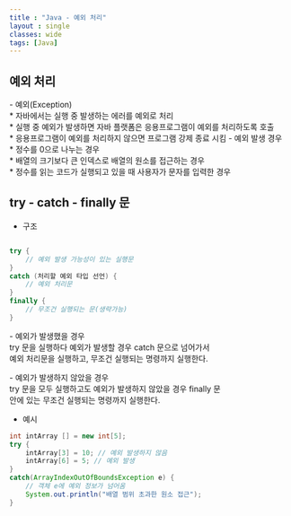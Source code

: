 ```yaml
---
title : "Java - 예외 처리"
layout : single
classes: wide
tags: [Java]
---
```


## 예외 처리  
\- 예외(Exception)  
    \* 자바에서는 실행 중 발생하는 에러를 예외로 처리  
    \* 실행 중 예외가 발생하면 자바 플랫폼은 응용프로그램이 예외를 처리하도록 호출  
    \* 응용프로그램이 예외를 처리하지 않으면 프로그램 강제 종료 시킴
\- 예외 발생 경우  
    \* 정수를 0으로 나누는 경우  
    \* 배열의 크기보다 큰 인덱스로 배열의 원소를 접근하는 경우  
    \* 정수를 읽는 코드가 실행되고 있을 때 사용자가 문자를 입력한 경우  

## try - catch - finally 문  
* 구조  

```java

try {
    // 예외 발생 가능성이 있는 실행문
}
catch (처리할 예외 타입 선언) {
    // 예외 처리문
}
finally {
    // 무조건 실행되는 문(생략가능)
}
```

\- 예외가 발생했을 경우  
try 문을 실행하다 예외가 발생할 경우 catch 문으로 넘어가서  
예외 처리문을 실행하고, 무조건 실행되는 명령까지 실행한다.  
  
\- 예외가 발생하지 않았을 경우  
try 문을 모두 실행하고도 예외가 발생하지 않았을 경우 finally 문  
안에 있는 무조건 실행되는 명령까지 실행한다.

* 예시  

```java
int intArray [] = new int[5];
try {
    intArray[3] = 10; // 예외 발생하지 않음
    intArray[6] = 5; // 예외 발생
}
catch(ArrayIndexOutOfBoundsException e) {
    // 객체 e에 예외 정보가 넘어옴
    System.out.println("배열 범위 초과한 원소 접근");
}
```